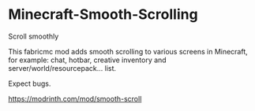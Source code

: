 # Minecraft-Smooth-Scrolling
Scroll smoothly

This fabricmc mod adds smooth scrolling to various screens in Minecraft, for example: chat, hotbar, creative inventory and server/world/resourcepack... list.

Expect bugs.

https://modrinth.com/mod/smooth-scroll
